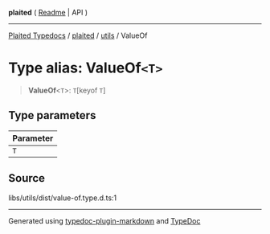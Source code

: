 **plaited** ( [Readme](../../README.md) \| API )

***

[Plaited Typedocs](../../../modules.md) / [plaited](../../modules.md) / [utils](../README.md) / ValueOf

# Type alias: ValueOf`<T>`

> **ValueOf**\<`T`\>: `T`\[keyof `T`\]

## Type parameters

| Parameter |
| :------ |
| `T` |

## Source

libs/utils/dist/value-of.type.d.ts:1

***

Generated using [typedoc-plugin-markdown](https://www.npmjs.com/package/typedoc-plugin-markdown) and [TypeDoc](https://typedoc.org/)
